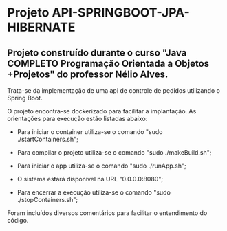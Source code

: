 # Projeto API-SPRINGBOOT-JPA-HIBERNATE

## Projeto construído durante o curso "Java COMPLETO Programação Orientada a Objetos +Projetos" do professor Nélio Alves.

Trata-se da implementação de uma api de controle de pedidos utilizando o Spring Boot.

O projeto encontra-se dockerizado para facilitar a implantação. As orientações para execução estão listadas abaixo:

- Para iniciar o container utiliza-se o comando "sudo ./startContainers.sh";

- Para compilar o projeto utiliza-se o comando "sudo ./makeBuild.sh";

- Para iniciar o app utiliza-se o comando "sudo ./runApp.sh";

- O sistema estará disponível na URL "0.0.0.0:8080";

- Para encerrar a execução utiliza-se o comando "sudo ./stopContainers.sh";

Foram incluídos diversos comentários para facilitar o entendimento do código.
